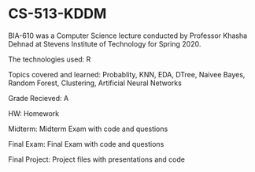 # CS-513-KDDM
BIA-610 was a Computer Science lecture conducted by Professor Khasha Dehnad at Stevens Institute of Technology for Spring 2020.

The technologies used: R

Topics covered and learned: Probablity, KNN, EDA, DTree, Naivee Bayes, Random Forest, Clustering, Artificial Neural Networks

Grade Recieved: A

HW: Homework

Midterm: Midterm Exam with code and questions

Final Exam: Final Exam with code and questions

Final Project: Project files with presentations and code
